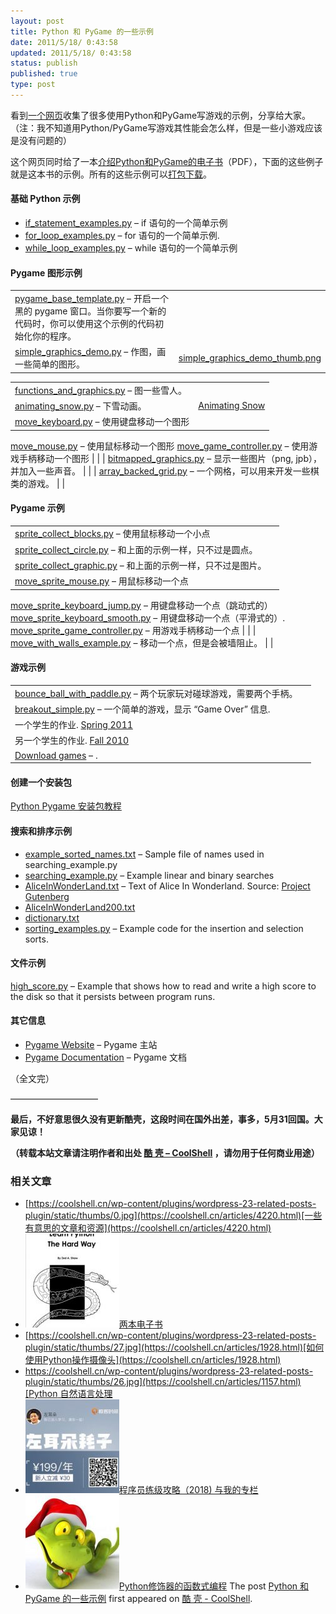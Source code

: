 ```yaml
---
layout: post
title: Python 和 PyGame 的一些示例
date: 2011/5/18/ 0:43:58
updated: 2011/5/18/ 0:43:58
status: publish
published: true
type: post
---
```


看到[一个网页](http://cs.simpson.edu/?q=python_pygame_examples)收集了很多使用Python和PyGame写游戏的示例，分享给大家。（注：我不知道用Python/PyGame写游戏其性能会怎么样，但是一些小游戏应该是没有问题的）


这个网页同时给了一本[介绍Python和PyGame的电子书](http://cs.simpson.edu/files/CS_Intro_Book.pdf)（PDF），下面的这些例子就是这本书的示例。所有的这些示例可以[打包下载](http://cs.simpson.edu/files/Python%20Examples.zip)。


#### 基础 Python 示例


* [if\_statement\_examples.py](http://cs.simpson.edu/?q=if_statement_examples.py) – if 语句的一个简单示例
* [for\_loop\_examples.py](http://cs.simpson.edu/?q=for_loops_examples.py) – for 语句的一个简单示例.
* [while\_loop\_examples.py](http://cs.simpson.edu/?q=while_loop_examples.py) – while 语句的一个简单示例


#### Pygame 图形示例




|  |  |
| --- | --- |
| [pygame\_base\_template.py](http://cs.simpson.edu/?q=pygame_base_template.py) – 开启一个黑的 pygame 窗口。当你要写一个新的代码时，你可以使用这个示例的代码初始化你的程序。 |  |
| [simple\_graphics\_demo.py](http://cs.simpson.edu/?q=simple_graphics_demo.py) – 作图，画一些简单的图形。 | [simple_graphics_demo_thumb.png](http://cs.simpson.edu/files/python_examples/screenshots/simple_graphics_demo.png) |





|  |  |
| --- | --- |
| [functions\_and\_graphics.py](http://cs.simpson.edu/?q=functions_and_graphics.py) – 图一些雪人。 |  |
| [animating\_snow.py](http://cs.simpson.edu/?q=animating_snow.py) – 下雪动画。 | [Animating Snow](http://cs.simpson.edu/files/python_examples/screenshots/animating_snow.png) |
| [move\_keyboard.py](http://cs.simpson.edu/?q=move_keyboard.py) – 使用键盘移动一个图形
[move\_mouse.py](http://cs.simpson.edu/?q=move_mouse.py) – 使用鼠标移动一个图形
[move\_game\_controller.py](http://cs.simpson.edu/?q=move_game_controller.py) – 使用游戏手柄移动一个图形 |  |
| [bitmapped\_graphics.py](http://cs.simpson.edu/?q=bitmapped_graphics.py) – 显示一些图片（png, jpb），并加入一些声音。 |  |
| [array\_backed\_grid.py](http://cs.simpson.edu/?q=array_backed_grid.py) – 一个网格，可以用来开发一些棋类的游戏。 |  |


#### Pygame 示例




|  |  |
| --- | --- |
| [sprite\_collect\_blocks.py](http://cs.simpson.edu/?q=sprite_collect_blocks.py) – 使用鼠标移动一个小点 |  |
| [sprite\_collect\_circle.py](http://cs.simpson.edu/?q=sprite_collect_circle.py) – 和上面的示例一样，只不过是圆点。 |  |
| [sprite\_collect\_graphic.py](http://cs.simpson.edu/?q=sprite_collect_graphic.py) – 和上面的示例一样，只不过是图片。 |  |
| [move\_sprite\_mouse.py](http://cs.simpson.edu/?q=move_sprite_mouse.py) – 用鼠标移动一个点
[move\_sprite\_keyboard\_jump.py](http://cs.simpson.edu/?q=move_sprite_keyboard_jump.py) – 用键盘移动一个点（跳动式的）
[move\_sprite\_keyboard\_smooth.py](http://cs.simpson.edu/?q=move_sprite_keyboard_smooth.py) – 用键盘移动一个点（平滑式的）.
[move\_sprite\_game\_controller.py](http://cs.simpson.edu/?q=move_sprite_game_controller.py) – 用游戏手柄移动一个点 |  |
| [move\_with\_walls\_example.py](http://cs.simpson.edu/?q=move_with_walls_example.py) – 移动一个点，但是会被墙阻止。 |  |


#### 游戏示例




|  |  |
| --- | --- |
| [bounce\_ball\_with\_paddle.py](http://cs.simpson.edu/?q=bounce_ball_with_paddle.py) – 两个玩家玩对碰球游戏，需要两个手柄。 |  |
| [breakout\_simple.py](http://cs.simpson.edu/?q=breakout_simple.py) – 一个简单的游戏，显示 “Game Over” 信息. |  |
| 一个学生的作业. [Spring 2011](http://cs.simpson.edu/?q=node/62) |  |
| 另一个学生的作业. [Fall 2010](http://cs.simpson.edu/21)
[Download games](http://cs.simpson.edu/?q=node/23) – . |  |


#### 创建一个安装包


[Python Pygame 安装包教程](http://cs.simpson.edu/?q=make_an_installer_for_your_python_program) 


#### 搜索和排序示例


* [example\_sorted\_names.txt](http://cs.simpson.edu/files/example_sorted_names.txt) – Sample file of names used in searching\_example.py
* [searching\_example.py](http://cs.simpson.edu/?q=searching_example.py) – Example linear and binary searches
* [AliceInWonderLand.txt](http://cs.simpson.edu/files/AliceInWonderLand.txt) – Text of Alice In Wonderland. Source: [Project Gutenberg](http://www.gutenberg.org/wiki/Main_Page)
* [AliceInWonderLand200.txt](http://cs.simpson.edu/files/AliceInWonderLand200.txt)
* [dictionary.txt](http://cs.simpson.edu/files/dictionary.txt)
* [sorting\_examples.py](http://cs.simpson.edu/?q=sorting_examples.py) – Example code for the insertion and selection sorts.


#### 文件示例


[high\_score.py](http://cs.simpson.edu/?q=high_score.py) – Example that shows how to read and write a high score to the disk so that it persists between program runs.


#### 其它信息


* [Pygame Website](http://www.pygame.org/) – Pygame 主站
* [Pygame Documentation](http://www.pygame.org/docs/) – Pygame 文档


（全文完）


——————————


**最后，不好意思很久没有更新酷壳，这段时间在国外出差，事多，5月31回国。大家见谅！**



**（转载本站文章请注明作者和出处 [酷 壳 – CoolShell](https://coolshell.cn/) ，请勿用于任何商业用途）**



### 相关文章

* [https://coolshell.cn/wp-content/plugins/wordpress-23-related-posts-plugin/static/thumbs/0.jpg](https://coolshell.cn/articles/4220.html)[一些有意思的文章和资源](https://coolshell.cn/articles/4220.html)
* [![两本电子书](../wp-content/uploads/2010/11/Learn-Python-The-Hard-Way-150x150.jpg)](https://coolshell.cn/articles/3270.html)[两本电子书](https://coolshell.cn/articles/3270.html)
* [https://coolshell.cn/wp-content/plugins/wordpress-23-related-posts-plugin/static/thumbs/27.jpg](https://coolshell.cn/articles/1928.html)[如何使用Python操作摄像头](https://coolshell.cn/articles/1928.html)
* [https://coolshell.cn/wp-content/plugins/wordpress-23-related-posts-plugin/static/thumbs/26.jpg](https://coolshell.cn/articles/1157.html)[Python 自然语言处理](https://coolshell.cn/articles/1157.html)
* [![程序员练级攻略（2018)  与我的专栏](../wp-content/uploads/2018/05/300x262-150x150.jpg)](https://coolshell.cn/articles/18360.html)[程序员练级攻略（2018) 与我的专栏](https://coolshell.cn/articles/18360.html)
* [![Python修饰器的函数式编程](../wp-content/uploads/2014/03/snake-hat-new-year-schedule-800x960-150x150.jpg)](https://coolshell.cn/articles/11265.html)[Python修饰器的函数式编程](https://coolshell.cn/articles/11265.html)
The post [Python 和 PyGame 的一些示例](https://coolshell.cn/articles/4710.html) first appeared on [酷 壳 - CoolShell](https://coolshell.cn).